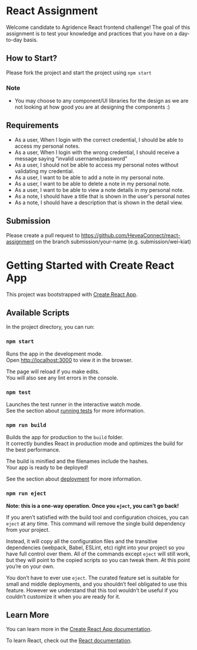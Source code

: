 # React Assignment

Welcome candidate to Agridence React frontend challenge! The goal of this assignment is to test your knowledge and practices that you have on a day-to-day basis.

## How to Start?
Please fork the project and start the project using `npm start`

### Note
- You may choose to any component/UI libraries for the design as we are not looking at how good you are at designing the components :)

## Requirements
- As a user, When I login with the correct credential, I should be able to access my personal notes.
- As a user, When I login with the wrong credential, I should receive a message saying "invalid username/password"
- As a user, I should not be able to access my personal notes without validating my credential.
- As a user, I want to be able to add a note in my personal note.
- As a user, I want to be able to delete a note in my personal note.
- As a user, I want to be able to view a note details in my personal note.
- As a note, I should have a title that is shown in the user's personal notes
- As a note, I should have a description that is shown in the detail view.

## Submission
Please create a pull request to https://github.com/HeveaConnect/react-assignment on the branch submission/your-name (e.g. submission/wei-kiat)


# Getting Started with Create React App

This project was bootstrapped with [Create React App](https://github.com/facebook/create-react-app).

## Available Scripts

In the project directory, you can run:

### `npm start`

Runs the app in the development mode.\
Open [http://localhost:3000](http://localhost:3000) to view it in the browser.

The page will reload if you make edits.\
You will also see any lint errors in the console.

### `npm test`

Launches the test runner in the interactive watch mode.\
See the section about [running tests](https://facebook.github.io/create-react-app/docs/running-tests) for more information.

### `npm run build`

Builds the app for production to the `build` folder.\
It correctly bundles React in production mode and optimizes the build for the best performance.

The build is minified and the filenames include the hashes.\
Your app is ready to be deployed!

See the section about [deployment](https://facebook.github.io/create-react-app/docs/deployment) for more information.

### `npm run eject`

**Note: this is a one-way operation. Once you `eject`, you can’t go back!**

If you aren’t satisfied with the build tool and configuration choices, you can `eject` at any time. This command will remove the single build dependency from your project.

Instead, it will copy all the configuration files and the transitive dependencies (webpack, Babel, ESLint, etc) right into your project so you have full control over them. All of the commands except `eject` will still work, but they will point to the copied scripts so you can tweak them. At this point you’re on your own.

You don’t have to ever use `eject`. The curated feature set is suitable for small and middle deployments, and you shouldn’t feel obligated to use this feature. However we understand that this tool wouldn’t be useful if you couldn’t customize it when you are ready for it.

## Learn More

You can learn more in the [Create React App documentation](https://facebook.github.io/create-react-app/docs/getting-started).

To learn React, check out the [React documentation](https://reactjs.org/).
